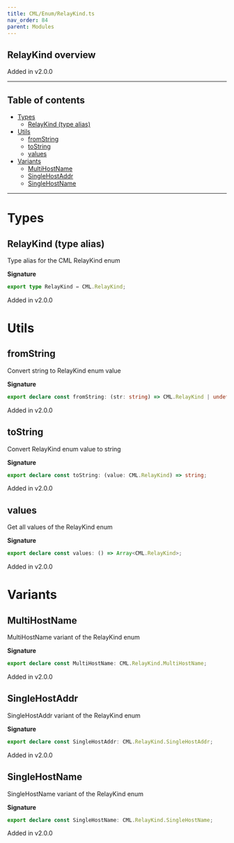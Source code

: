 ```yaml
---
title: CML/Enum/RelayKind.ts
nav_order: 84
parent: Modules
---
```


## RelayKind overview

Added in v2.0.0

---

<h2 class="text-delta">Table of contents</h2>

- [Types](#types)
  - [RelayKind (type alias)](#relaykind-type-alias)
- [Utils](#utils)
  - [fromString](#fromstring)
  - [toString](#tostring)
  - [values](#values)
- [Variants](#variants)
  - [MultiHostName](#multihostname)
  - [SingleHostAddr](#singlehostaddr)
  - [SingleHostName](#singlehostname)

---

# Types

## RelayKind (type alias)

Type alias for the CML RelayKind enum

**Signature**

```ts
export type RelayKind = CML.RelayKind;
```

Added in v2.0.0

# Utils

## fromString

Convert string to RelayKind enum value

**Signature**

```ts
export declare const fromString: (str: string) => CML.RelayKind | undefined;
```

Added in v2.0.0

## toString

Convert RelayKind enum value to string

**Signature**

```ts
export declare const toString: (value: CML.RelayKind) => string;
```

Added in v2.0.0

## values

Get all values of the RelayKind enum

**Signature**

```ts
export declare const values: () => Array<CML.RelayKind>;
```

Added in v2.0.0

# Variants

## MultiHostName

MultiHostName variant of the RelayKind enum

**Signature**

```ts
export declare const MultiHostName: CML.RelayKind.MultiHostName;
```

Added in v2.0.0

## SingleHostAddr

SingleHostAddr variant of the RelayKind enum

**Signature**

```ts
export declare const SingleHostAddr: CML.RelayKind.SingleHostAddr;
```

Added in v2.0.0

## SingleHostName

SingleHostName variant of the RelayKind enum

**Signature**

```ts
export declare const SingleHostName: CML.RelayKind.SingleHostName;
```

Added in v2.0.0
